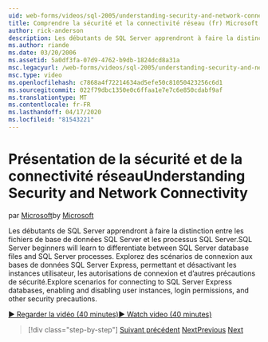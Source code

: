 ```yaml
---
uid: web-forms/videos/sql-2005/understanding-security-and-network-connectivity
title: Comprendre la sécurité et la connectivité réseau (fr) Microsoft Docs
author: rick-anderson
description: Les débutants de SQL Server apprendront à faire la distinction entre les fichiers de base de données SQL Server et les processus SQL Server. Explorez des scénarios de connexion à SQL Server E...
ms.author: riande
ms.date: 03/20/2006
ms.assetid: 5a0df3fa-07d9-4762-b9db-1824dcd8a31a
msc.legacyurl: /web-forms/videos/sql-2005/understanding-security-and-network-connectivity
msc.type: video
ms.openlocfilehash: c7868a4f72214634ad5efe50c81050423256c6d1
ms.sourcegitcommit: 022f79dbc1350e0c6ffaa1e7e7c6e850cdabf9af
ms.translationtype: MT
ms.contentlocale: fr-FR
ms.lasthandoff: 04/17/2020
ms.locfileid: "81543221"
---
```

# <a name="understanding-security-and-network-connectivity"></a><span data-ttu-id="bc8e4-104">Présentation de la sécurité et de la connectivité réseau</span><span class="sxs-lookup"><span data-stu-id="bc8e4-104">Understanding Security and Network Connectivity</span></span>

<span data-ttu-id="bc8e4-105">par [Microsoft](https://github.com/microsoft)</span><span class="sxs-lookup"><span data-stu-id="bc8e4-105">by [Microsoft](https://github.com/microsoft)</span></span>

<span data-ttu-id="bc8e4-106">Les débutants de SQL Server apprendront à faire la distinction entre les fichiers de base de données SQL Server et les processus SQL Server.</span><span class="sxs-lookup"><span data-stu-id="bc8e4-106">SQL Server beginners will learn to differentiate between SQL Server database files and SQL Server processes.</span></span> <span data-ttu-id="bc8e4-107">Explorez des scénarios de connexion aux bases de données SQL Server Express, permettant et désactivant les instances utilisateur, les autorisations de connexion et d’autres précautions de sécurité.</span><span class="sxs-lookup"><span data-stu-id="bc8e4-107">Explore scenarios for connecting to SQL Server Express databases, enabling and disabling user instances, login permissions, and other security precautions.</span></span>

[<span data-ttu-id="bc8e4-108">&#9654; Regarder la vidéo (40 minutes)</span><span class="sxs-lookup"><span data-stu-id="bc8e4-108">&#9654; Watch video (40 minutes)</span></span>](https://channel9.msdn.com/Blogs/ASP-NET-Site-Videos/understanding-security-and-network-connectivity)

> [!div class="step-by-step"]
> <span data-ttu-id="bc8e4-109">[Suivant précédent](more-structured-query-language.md)
> [Next](connecting-your-web-application-to-sql-server-2005-express-edition.md)</span><span class="sxs-lookup"><span data-stu-id="bc8e4-109">[Previous](more-structured-query-language.md)
[Next](connecting-your-web-application-to-sql-server-2005-express-edition.md)</span></span>

